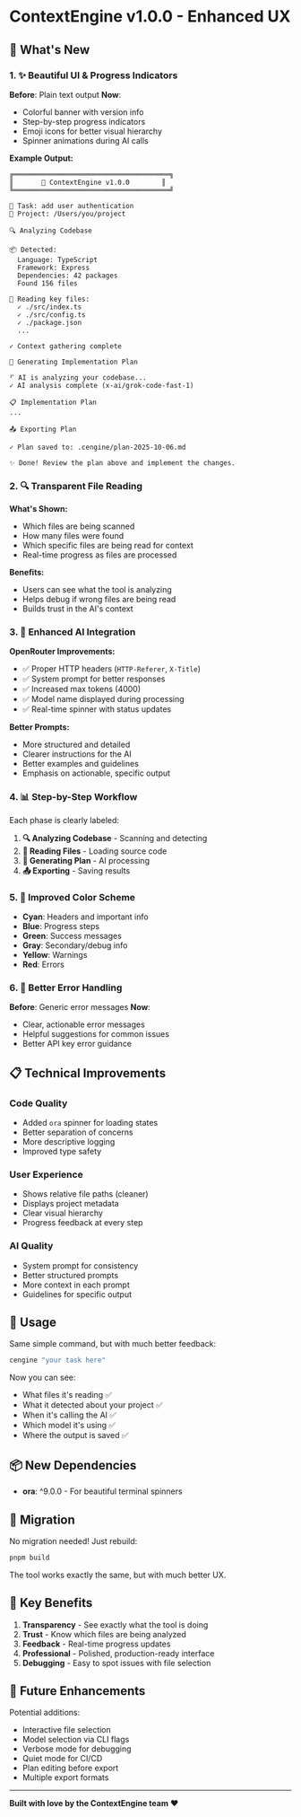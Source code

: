 # ContextEngine v1.0.0 - Enhanced UX

## 🎉 What's New

### 1. ✨ Beautiful UI & Progress Indicators

**Before**: Plain text output
**Now**:
- Colorful banner with version info
- Step-by-step progress indicators
- Emoji icons for better visual hierarchy
- Spinner animations during AI calls

**Example Output:**
```
╔═══════════════════════════════════════╗
║       🔧 ContextEngine v1.0.0        ║
╚═══════════════════════════════════════╝

📝 Task: add user authentication
📁 Project: /Users/you/project

🔍 Analyzing Codebase

📦 Detected:
  Language: TypeScript
  Framework: Express
  Dependencies: 42 packages
  Found 156 files

📄 Reading key files:
  ✓ ./src/index.ts
  ✓ ./src/config.ts
  ✓ ./package.json
  ...

✓ Context gathering complete

🤖 Generating Implementation Plan

⠋ AI is analyzing your codebase...
✓ AI analysis complete (x-ai/grok-code-fast-1)

📋 Implementation Plan
...

📤 Exporting Plan

✓ Plan saved to: .cengine/plan-2025-10-06.md

✨ Done! Review the plan above and implement the changes.
```

### 2. 🔍 Transparent File Reading

**What's Shown:**
- Which files are being scanned
- How many files were found
- Which specific files are being read for context
- Real-time progress as files are processed

**Benefits:**
- Users can see what the tool is analyzing
- Helps debug if wrong files are being read
- Builds trust in the AI's context

### 3. 🤖 Enhanced AI Integration

**OpenRouter Improvements:**
- ✅ Proper HTTP headers (`HTTP-Referer`, `X-Title`)
- ✅ System prompt for better responses
- ✅ Increased max tokens (4000)
- ✅ Model name displayed during processing
- ✅ Real-time spinner with status updates

**Better Prompts:**
- More structured and detailed
- Clearer instructions for the AI
- Better examples and guidelines
- Emphasis on actionable, specific output

### 4. 📊 Step-by-Step Workflow

Each phase is clearly labeled:
1. **🔍 Analyzing Codebase** - Scanning and detecting
2. **📄 Reading Files** - Loading source code
3. **🤖 Generating Plan** - AI processing
4. **📤 Exporting** - Saving results

### 5. 🎨 Improved Color Scheme

- **Cyan**: Headers and important info
- **Blue**: Progress steps
- **Green**: Success messages
- **Gray**: Secondary/debug info
- **Yellow**: Warnings
- **Red**: Errors

### 6. 🔧 Better Error Handling

**Before**: Generic error messages
**Now**:
- Clear, actionable error messages
- Helpful suggestions for common issues
- Better API key error guidance

## 📋 Technical Improvements

### Code Quality
- Added `ora` spinner for loading states
- Better separation of concerns
- More descriptive logging
- Improved type safety

### User Experience
- Shows relative file paths (cleaner)
- Displays project metadata
- Clear visual hierarchy
- Progress feedback at every step

### AI Quality
- System prompt for consistency
- Better structured prompts
- More context in each prompt
- Guidelines for specific output

## 🚀 Usage

Same simple command, but with much better feedback:

```bash
cengine "your task here"
```

Now you can see:
- What files it's reading ✅
- What it detected about your project ✅
- When it's calling the AI ✅
- Which model it's using ✅
- Where the output is saved ✅

## 📦 New Dependencies

- **ora**: ^9.0.0 - For beautiful terminal spinners

## 🔄 Migration

No migration needed! Just rebuild:
```bash
pnpm build
```

The tool works exactly the same, but with much better UX.

## 🎯 Key Benefits

1. **Transparency** - See exactly what the tool is doing
2. **Trust** - Know which files are being analyzed
3. **Feedback** - Real-time progress updates
4. **Professional** - Polished, production-ready interface
5. **Debugging** - Easy to spot issues with file selection

## 🔮 Future Enhancements

Potential additions:
- Interactive file selection
- Model selection via CLI flags
- Verbose mode for debugging
- Quiet mode for CI/CD
- Plan editing before export
- Multiple export formats

---

**Built with love by the ContextEngine team** ❤️
